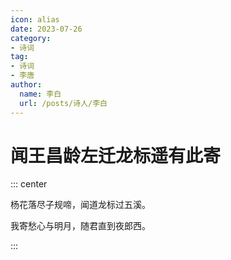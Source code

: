```yaml
---
icon: alias
date: 2023-07-26
category:
- 诗词
tag:
- 诗词
- 李唐
author:
  name: 李白
  url: /posts/诗人/李白
---
```




# 闻王昌龄左迁龙标遥有此寄


<!-- more -->


::: center

杨花落尽子规啼，闻道龙标过五溪。

我寄愁心与明月，随君直到夜郎西。

:::